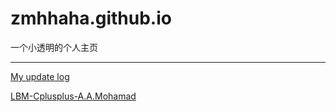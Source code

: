 # zmhhaha.github.io  

一个小透明的个人主页  

------

[My update log](http://zmhhaha.github.io/My_diary.html)

[LBM-Cplusplus-A.A.Mohamad](https://github.com/zmhhaha/LBM-Cplusplus-A.A.Mohamad)

